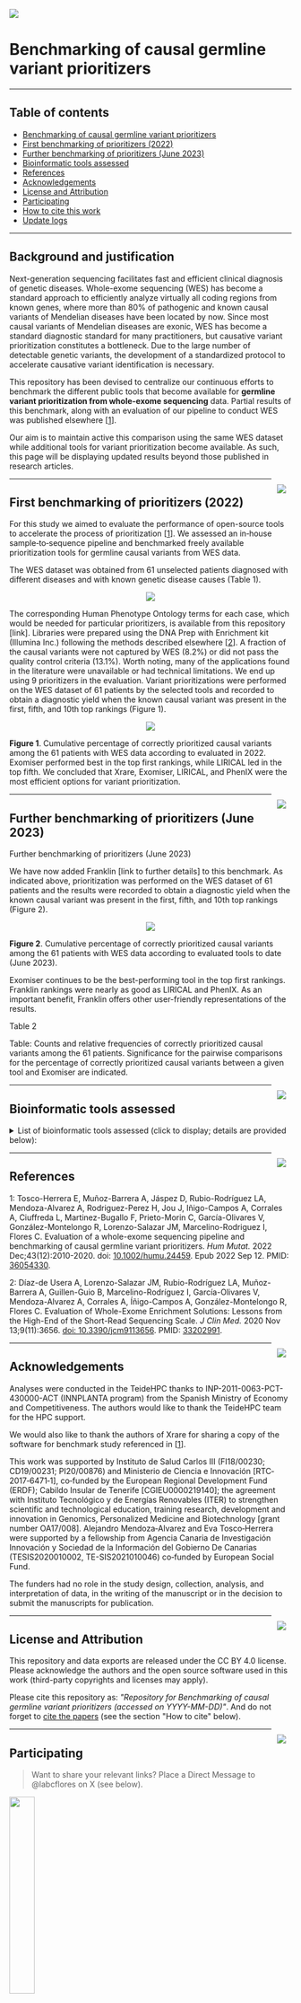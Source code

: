  <a name="Variants-prioritizers"></a> 
 
<!-- ------------------ HEADER ------------------ -->
<!-- Developed and maintained by Genomics Division
<!-- of the Institute of Technology an Renewable Energy (ITER)
<!-- Tenerife, Canary Islands, SPAIN
<!-- See the "Contact us" section to collaborate with us to growth
<!-- this repository. ;=)

<!-- ------------------ SECTION 1 ------------------ -->
<p align="left">
  <a href="https://github.com/genomicsITER/benchmark-germline-variants-prioritizers" title="Instituto Tecnológico y de Energ&iacute;as Renovables (ITER) / Institute of Technology and Renewable Energy (ITER)">
    <img src="https://github.com/genomicsITER/benchmark-germline-variants-prioritizers/blob/main/images/ITER_logo.png" width="auto" /> 
      </a>
</p>

# Benchmarking of causal germline variant prioritizers

<hr>
<!-- ------------------ SECTION 2 ------------------ -->

## Table of contents
<ul>
  <li><a href="#Benchmark-germline-variants-prioritizers">Benchmarking of causal germline variant prioritizers</a></li>
  <li><a href="#First-benchmark-2022">First benchmarking of prioritizers (2022)</a></li>
  <li><a href="#Further-benchmark-2023">Further benchmarking of prioritizers (June 2023)</a></li>
  <li><a href="#Software">Bioinformatic tools assessed</a></li>
  <li><a href="#References">References</a></li>
  <li><a href="#Acknowledgements">Acknowledgements</a></li>
  <li><a href="#License and Attribution">License and Attribution</a></li>
  <li><a href="#Participating">Participating</a></li>
  <li><a href="#How-to-cite">How to cite this work</a></li>
  <li><a href="#Update logs">Update logs</a></li>
 </ul>

<hr>
<!-- ------------------ SECTION 3 ------------------ -->

<a name="Benchmark-germline-variants-prioritizers"></a>

## Background and justification

Next-generation sequencing facilitates fast and efficient clinical diagnosis of genetic diseases. Whole-exome sequencing (WES) has become a standard approach to efficiently analyze virtually all coding regions from known genes, where more than 80% of pathogenic and known causal variants of Mendelian diseases have been located by now. Since most causal variants of Mendelian diseases are exonic, WES has become a standard diagnostic standard for many practitioners, but causative variant prioritization constitutes a bottleneck. Due to the large number of detectable genetic variants, the development of a standardized protocol to accelerate causative variant identification is necessary.

This repository has been devised to centralize our continuous efforts to benchmark the different public tools that become available for **germline variant prioritization from whole-exome sequencing** data. Partial results of this benchmark, along with an evaluation of our pipeline to conduct WES was published elsewhere [<a href="#References">1</a>].

Our aim is to maintain active this comparison using the same WES dataset while additional tools for variant prioritization become available. As such, this page will be displaying updated results beyond those published in research articles.

<p align="right">
  <a href="#Variants-prioritizers" title="Up">
    <img src="https://github.com/genomicsITER/benchmark-germline-variants-prioritizers/blob/main/images/home-icon.png" style="float: right; margin: 10px; padding: 2 px;" />
  </a>
</p>

<hr>
<!-- ------------------ SECTION 4 ------------------ -->

<a name="First-benchmark-2022"></a>
## First benchmarking of prioritizers (2022)

For this study we aimed to evaluate the performance of open-source tools to accelerate the process of prioritization [<a href="#References">1</a>]. We assessed an in‐house sample‐to‐sequence pipeline and benchmarked freely available prioritization tools for germline causal variants from WES data.

The WES dataset was obtained from 61 unselected patients diagnosed with different diseases and with known genetic disease causes (Table 1). 

<p align="center">
  <a href="#Table1" title="Up">
    <img src="https://github.com/genomicsITER/benchmark-germline-variants-prioritizers/blob/main/figures/table1.png" width="auto" />
  </a>
</p>

The corresponding Human Phenotype Ontology terms for each case, which would be needed for particular prioritizers, is available from this repository [link]. Libraries were prepared using the DNA Prep with Enrichment kit (Illumina Inc.) following the methods described elsewhere [<a href="#References">2</a>]. A fraction of the causal variants were not captured by WES (8.2%) or did not pass the quality control criteria (13.1%). Worth noting, many of the applications found in the literature were unavailable or had technical limitations. We end up using 9 prioritizers in the evaluation. Variant prioritizations were performed on the WES dataset of 61 patients by the selected tools and recorded to obtain a diagnostic yield when the known causal variant was present in the first, fifth, and 10th top rankings (Figure 1). 

<p align="center">
  <a href="#Figure1" title="Up">
    <img src="https://github.com/genomicsITER/benchmark-germline-variants-prioritizers/blob/main/figures/figure1.png" width="auto" />
  </a>
</p>

**Figure 1**. Cumulative percentage of correctly prioritized causal variants among the 61 patients with WES data according to evaluated in 2022.
Exomiser performed best in the top first rankings, while LIRICAL led in the top fifth. We concluded that Xrare, Exomiser, LIRICAL, and PhenIX were the most efficient options for variant prioritization.

<p align="right">
  <a href="#Variants-prioritizers" title="Up">
    <img src="https://github.com/genomicsITER/benchmark-germline-variants-prioritizers/blob/main/images/home-icon.png" style="float: right; margin: 10px; padding: 2 px;" />
  </a>
</p>

<hr>
<!-- ------------------ SECTION 5 ------------------ -->

<a name="further-benchmark-2023"></a>

## Further benchmarking of prioritizers (June 2023)

Further benchmarking of prioritizers (June 2023)

We have now added Franklin [link to further details] to this benchmark. As indicated above, prioritization was performed on the WES dataset of 61 patients and the results were recorded to obtain a diagnostic yield when the known causal variant was present in the first, fifth, and 10th top rankings (Figure 2).

<p align="center">
  <a href="#Figure1" title="Up">
    <img src="https://github.com/genomicsITER/benchmark-germline-variants-prioritizers/blob/main/figures/figure2.png" width="auto" />
  </a>
</p>

**Figure 2**. Cumulative percentage of correctly prioritized causal variants among the 61 patients with WES data according to evaluated tools to date (June 2023).

Exomiser continues to be the best-performing tool in the top first rankings. Franklin rankings were nearly as good as LIRICAL and PhenIX. As an important benefit, Franklin offers other user-friendly representations of the results.

Table 2

Table: Counts and relative frequencies of correctly prioritized causal variants among the 61 patients. Significance for the pairwise comparisons for the percentage of correctly prioritized causal variants between a given tool and Exomiser are indicated.

<p align="right">
  <a href="#Variants-prioritizers" title="Up">
    <img src="https://github.com/genomicsITER/benchmark-germline-variants-prioritizers/blob/main/images/home-icon.png" style="float: right; margin: 10px; padding: 2 px;" />
  </a>
</p>

<hr>
<!-- ------------------ SECTION 6 ------------------ -->

<a name="Software"></a>

## Bioinformatic tools assessed

<details>
<summary>List of bioinformatic tools assessed (click to display; details are provided below):</summary>
<ul>

<li><a href="https://amelie.stanford.edu/">AMELIE v.2.0.6</a>: an encrypted web-interfaced application designed to prioritize causative variants through analysis of hundreds of thousands of scientific articles while integrating the patient’s phenotype (Birgmeier et al., 2020). Besides the variant (VCF) files, HPO terms are mandatory for the analysis. The results are returned in a web browser showing a ranking of most probable causative genes in decreasing order based on the assigned pathogenicity score. Each run must be submitted manually, which complicates batch analysis.<li>

<li><a href="https://www.sanger.ac.uk/tool/exomiser/">Exomiser v.12.1.0</a>: a command-line and web client designed for differential diagnoses of Mendelian diseases and identification of novel associations between genes and diseases leveraging HPO terms (Smedley et al., 2015). Only the VCF files are mandatory, with the option to include HPO terms and a PED file. The configuration must be manually defined by using a YML file per run. We chose to use the command-line version for automation, relying on the default prioritization algorithm (hiPHIVE), VCF files and HPO terms only, while activating all sources for pathogenicity scores (CADD v.1.5, ReMM v.0.3.1) in the YML template for exonic data and v.1909_hg19 and 1909_phenotype for running databases.<li>

<li><a href="https://lirical.readthedocs.io/en/latest/index.html"LIRICAL v.1.3.4</a>: a command-line application that calculates the likelihood ratio of each phenotypic abnormality. It provides an estimated value of the post-test probability of candidate diagnoses and the consistency of each phenotypic abnormality and the genotype with the diagnosis (Robinson et al., 2020). Since genotypic data is optional, YML files or phenopackets (Jacobsen et al., 2022) are eligible as input. In this study, we used VCF files, and YML files were adapted and processed to ease automatization. LIRICAL and Exomiser are profoundly connected because of the required sharing of local libraries for functionality.<li>

<li><a href="https://github.com/pkuerten/phen-gen">Phen-Gen v.1.0</a>: a command-line application that uses a Bayesian framework to explore previous knowledge of phenotype-driven variant analysis (Javed et al., 2014). VCF files, PED files, and HPO terms are mandatory for the analysis. A mock PED file was provided (since all the patients under study were unrelated). The output scores and the annotated variants were further managed using R v.3.6.3 and RStudio v.1.2.5033 to merge and convert the results into a legible ranking list.<li>

<li><a href="https://github.com/exomiser/Exomiser">PhenIX v.12.1.0</a>: a computational algorithm for filtering and ranking candidate genes based on variant pathogenicity, variant frequency, and potential clinical relevance (Zemojtel et al., 2014). It existed as a standalone tool until it was later integrated into the Exomiser source code. It is currently available as an alternative prioritization algorithm in the configuration of Exomiser (Kelly et al., 2022; Smedley et al., 2015). In this study, we kept the rest of the configuration under default conditions except that the PhenIX algorithm was activated.<li>

<li><a href="https://github.com/a-xavier/tapes">TAPES v.0.1.1</a>: a command-line tool for annotation and variant prioritization according to pathogenetic scores by assigning the American College of Medical Genetics and Genomics criteria for genetic variant interpretation (Richards et al., 2015), ANNOVAR annotations, and implementation models to calculate a unique pathogenicity score (Tavtigian et al., 2018; Xavier et al., 2019). Since HPO terms are not used by this method, annotated VCF files were the only mandatory files for its use. Postfiltered VCF files were used as input.<li>

<li><a href="http://www.mulinlab.org/varnote/application.html#PAT">VarNote-PAT v.2020</a>: a web application designed to prioritize pathogenic regulatory variants using genomic data (Huang et al., 2020). VCF files and PED files are required. Postfiltered VCF files were provided, along with a mock PED file (since all the patients under study were unrelated). All variants were selected on the settings page to be included in the results report.<li>

<li><a href="https://web.stanford.edu/group/wonglab/Xrare/xrare-pub.2021.html">Xrare v.2021</a>: an R-dependent library dedicated to disease-causing variant prioritization based on phenotypes and genetic features. The algorithm annotates each variant internally with a specific format in order to assign “predicted” phenotype similarity scores following ACMG/AMP best practices in assessing pathogenicity of genetic variants. It requires a compressed VCF file and HPO terms per sample (Li et al., 2019).<li>

<ul>
</details>


<p align="right">
  <a href="#Variants-prioritizers" title="Up">
    <img src="https://github.com/genomicsITER/benchmark-germline-variants-prioritizers/blob/main/images/home-icon.png" style="float: right; margin: 10px; padding: 2 px;" />
  </a>
</p>

<hr>
<!-- ------------------ SECTION 7 ------------------ -->

<a name="References"></a>
## References

1: Tosco-Herrera E, Muñoz-Barrera A, Jáspez D, Rubio-Rodríguez LA, Mendoza-Alvarez A, Rodriguez-Perez H, Jou J, Iñigo-Campos A, Corrales A, Ciuffreda L, Martinez-Bugallo F, Prieto-Morin C, García-Olivares V, González-Montelongo R, Lorenzo-Salazar JM, Marcelino-Rodriguez I, Flores C. Evaluation of a whole-exome sequencing pipeline and benchmarking of causal germline variant prioritizers. <i>Hum Mutat.</i> 2022 Dec;43(12):2010-2020. doi: <a href="https://doi.org/10.1002/humu.24459">10.1002/humu.24459</a>. Epub 2022 Sep 12. PMID: <a href="https://pubmed.ncbi.nlm.nih.gov/36054330/">36054330</a>.

2: Díaz-de Usera A, Lorenzo-Salazar JM, Rubio-Rodríguez LA, Muñoz-Barrera A, Guillen-Guio B, Marcelino-Rodríguez I, García-Olivares V, Mendoza-Alvarez A, Corrales A, Íñigo-Campos A, González-Montelongo R, Flores C. Evaluation of Whole-Exome Enrichment Solutions: Lessons from the High-End of the Short-Read Sequencing Scale. <i>J Clin Med.</i> 2020 Nov 13;9(11):3656. <a href="https://doi.org/10.3390/jcm9113656">doi: 10.3390/jcm9113656</a>. PMID: <a href="https://pubmed.ncbi.nlm.nih.gov/33202991/">33202991</a>.
  
<p align="right">
  <a href="#Variants-prioritizers" title="Up">
    <img src="https://github.com/genomicsITER/benchmark-germline-variants-prioritizers/blob/main/images/home-icon.png" style="float: right; margin: 10px; padding: 2 px;" />
  </a>
</p>


<hr>
<!-- ------------------ SECTION 8 ------------------ -->

<a name="Acknowledgements"></a>
## Acknowledgements

Analyses were conducted in the TeideHPC thanks to INP-2011-0063-PCT-430000-ACT (INNPLANTA program) from the Spanish Ministry of Economy and Competitiveness. The authors would like to thank the TeideHPC team for the HPC support.

We would also like to thank the authors of Xrare for sharing a copy of the software for benchmark study referenced in [<a href="#References">1</a>].

This work was supported by Instituto de Salud Carlos III (FI18/00230; CD19/00231; PI20/00876) and Ministerio de Ciencia e Innovación [RTC‐2017‐6471‐1], co‐funded by the European Regional Development Fund (ERDF); Cabildo Insular de Tenerife [CGIEU0000219140]; the agreement with Instituto Tecnológico y de Energías Renovables (ITER) to strengthen scientific and technological education, training research, development and innovation in Genomics, Personalized Medicine and Biotechnology [grant number OA17/008]. Alejandro Mendoza‐Alvarez and Eva Tosco‐Herrera were supported by a fellowship from Agencia Canaria de Investigación Innovación y Sociedad de la Información del Gobierno De Canarias (TESIS2020010002, TE-SIS2021010046) co‐funded by European Social Fund.

The funders had no role in the study design, collection, analysis, and interpretation of data, in the writing of the manuscript or in the decision to submit the manuscripts for publication.

<p align="right">
  <a href="#Variants-prioritizers" title="Up">
    <img src="https://github.com/genomicsITER/benchmark-germline-variants-prioritizers/blob/main/images/home-icon.png" style="float: right; margin: 10px; padding: 2 px;" />
  </a>
</p>


<hr>
<!-- ------------------ SECTION 9 ------------------ -->

<a name="License and Attribution"></a>
## License and Attribution

This repository and data exports are released under the CC BY 4.0 license. Please acknowledge the authors and the open source software used in this work (third-party copyrights and licenses may apply).

Please cite this repository as: _"Repository for Benchmarking of causal germline variant prioritizers (accessed on YYYY-MM-DD)"_. And do not forget to <a href="#How-to-cite">cite the papers</a> (see the section "How to cite" below). 

<p align="right">
  <a href="#Variants-prioritizers" title="Up">
    <img src="https://github.com/genomicsITER/benchmark-germline-variants-prioritizers/blob/main/images/home-icon.png" style="float: right; margin: 10px; padding: 2 px;" />
  </a>
</p>


<hr>
<!-- ------------------ SECTION 10 ------------------ -->

<a name="Participating"></a>
## Participating

> Want to share your relevant links? Place a Direct Message to @labcflores on X (see below).

 <p align="left">
  <a href="https://www.iter.es/areas/area-genomica/" title="Contact us at the Genomics Division of the Institute of Technology and Renewable Energy (ITER), Tenerife, Canary Islands, Spain">
    <img src="https://github.com/genomicsITER/influenza/blob/main/images/ITER_logo.png" width="30%" /> 
  </a>
</p>

Follow us on Twitter <a href="https://twitter.com/labcflores" title="Follow to @labcflores on Twitter" > @labcflores<img src="https://github.com/genomicsITER/benchmark-germline-variants-prioritizers/blob/main/images/X_logo-black.png" width="32px" /></a>

<p align="right">
  <a href="#Variants-prioritizers" title="Up">
    <img src="https://github.com/genomicsITER/benchmark-germline-variants-prioritizers/blob/main/images/home-icon.png" style="float: right; margin: 10px; padding: 2 px;" />
  </a>
</p>


<hr>
<!-- ------------------ SECTION 11 ------------------ -->

<a name="How-to-cite"></a>

## How to cite this work

> Please, see the references with published papers by our group. In addition, please, follow the 'License and Attribution' section to cite this repository.

<p align="right">
  <a href="#Variants-prioritizers" title="Up">
    <img src="https://github.com/genomicsITER/benchmark-germline-variants-prioritizers/blob/main/images/home-icon.png" style="float: right; margin: 10px; padding: 2 px;" />
  </a>
</p>


<hr>
<!-- ------------------ SECTION 12 ------------------ -->

<a name="Update logs"></a>
## Update logs

> January xx, 2024. This repository became fully public. Enjoy the reading! ;=)

> January 4, 2024. Created the private version of this repository.

<p align="right">
  <a href="#Variants-prioritizers" title="Up">
    <img src="https://github.com/genomicsITER/benchmark-germline-variants-prioritizers/blob/main/images/home-icon.png" style="float: right; margin: 10px; padding: 2 px;" />
  </a>
</p>
